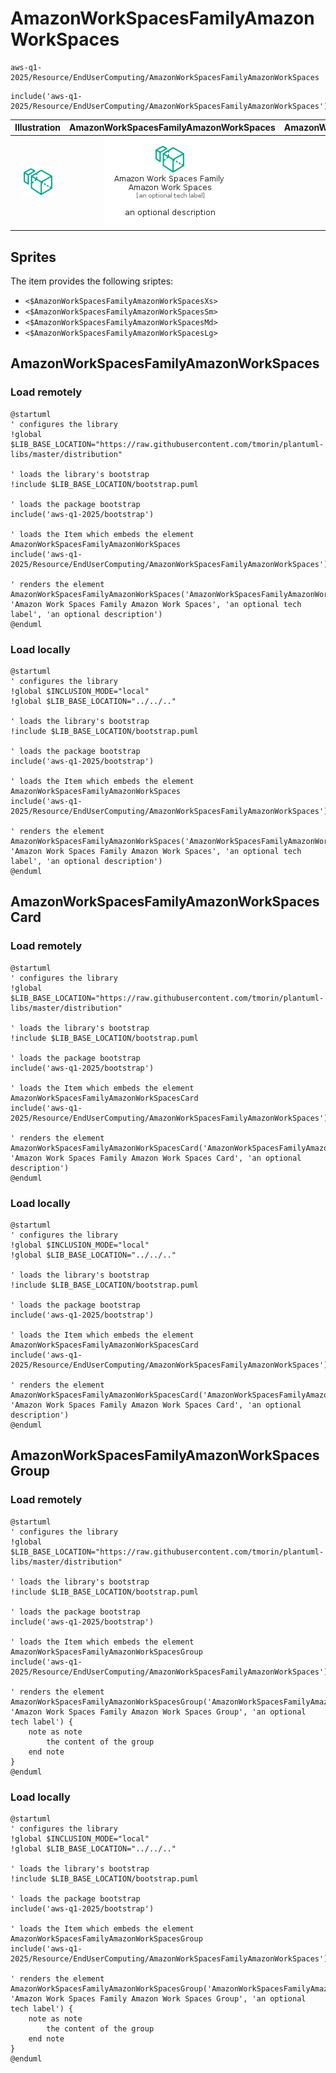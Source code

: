 # AmazonWorkSpacesFamilyAmazonWorkSpaces


```text
aws-q1-2025/Resource/EndUserComputing/AmazonWorkSpacesFamilyAmazonWorkSpaces
```

```text
include('aws-q1-2025/Resource/EndUserComputing/AmazonWorkSpacesFamilyAmazonWorkSpaces')
```



| Illustration | AmazonWorkSpacesFamilyAmazonWorkSpaces | AmazonWorkSpacesFamilyAmazonWorkSpacesCard | AmazonWorkSpacesFamilyAmazonWorkSpacesGroup |
| :---: | :---: | :---: | :---: |
| ![illustration for Illustration](../../../aws-q1-2025/Resource/EndUserComputing/AmazonWorkSpacesFamilyAmazonWorkSpaces.png) | ![illustration for AmazonWorkSpacesFamilyAmazonWorkSpaces](../../../aws-q1-2025/Resource/EndUserComputing/AmazonWorkSpacesFamilyAmazonWorkSpaces.Local.png) | ![illustration for AmazonWorkSpacesFamilyAmazonWorkSpacesCard](../../../aws-q1-2025/Resource/EndUserComputing/AmazonWorkSpacesFamilyAmazonWorkSpacesCard.Local.png) | ![illustration for AmazonWorkSpacesFamilyAmazonWorkSpacesGroup](../../../aws-q1-2025/Resource/EndUserComputing/AmazonWorkSpacesFamilyAmazonWorkSpacesGroup.Local.png) |



## Sprites
The item provides the following sriptes:

- `<$AmazonWorkSpacesFamilyAmazonWorkSpacesXs>`
- `<$AmazonWorkSpacesFamilyAmazonWorkSpacesSm>`
- `<$AmazonWorkSpacesFamilyAmazonWorkSpacesMd>`
- `<$AmazonWorkSpacesFamilyAmazonWorkSpacesLg>`





## AmazonWorkSpacesFamilyAmazonWorkSpaces

### Load remotely
```plantuml
@startuml
' configures the library
!global $LIB_BASE_LOCATION="https://raw.githubusercontent.com/tmorin/plantuml-libs/master/distribution"

' loads the library's bootstrap
!include $LIB_BASE_LOCATION/bootstrap.puml

' loads the package bootstrap
include('aws-q1-2025/bootstrap')

' loads the Item which embeds the element AmazonWorkSpacesFamilyAmazonWorkSpaces
include('aws-q1-2025/Resource/EndUserComputing/AmazonWorkSpacesFamilyAmazonWorkSpaces')

' renders the element
AmazonWorkSpacesFamilyAmazonWorkSpaces('AmazonWorkSpacesFamilyAmazonWorkSpaces', 'Amazon Work Spaces Family Amazon Work Spaces', 'an optional tech label', 'an optional description')
@enduml
```

### Load locally
```plantuml
@startuml
' configures the library
!global $INCLUSION_MODE="local"
!global $LIB_BASE_LOCATION="../../.."

' loads the library's bootstrap
!include $LIB_BASE_LOCATION/bootstrap.puml

' loads the package bootstrap
include('aws-q1-2025/bootstrap')

' loads the Item which embeds the element AmazonWorkSpacesFamilyAmazonWorkSpaces
include('aws-q1-2025/Resource/EndUserComputing/AmazonWorkSpacesFamilyAmazonWorkSpaces')

' renders the element
AmazonWorkSpacesFamilyAmazonWorkSpaces('AmazonWorkSpacesFamilyAmazonWorkSpaces', 'Amazon Work Spaces Family Amazon Work Spaces', 'an optional tech label', 'an optional description')
@enduml
```

## AmazonWorkSpacesFamilyAmazonWorkSpacesCard

### Load remotely
```plantuml
@startuml
' configures the library
!global $LIB_BASE_LOCATION="https://raw.githubusercontent.com/tmorin/plantuml-libs/master/distribution"

' loads the library's bootstrap
!include $LIB_BASE_LOCATION/bootstrap.puml

' loads the package bootstrap
include('aws-q1-2025/bootstrap')

' loads the Item which embeds the element AmazonWorkSpacesFamilyAmazonWorkSpacesCard
include('aws-q1-2025/Resource/EndUserComputing/AmazonWorkSpacesFamilyAmazonWorkSpaces')

' renders the element
AmazonWorkSpacesFamilyAmazonWorkSpacesCard('AmazonWorkSpacesFamilyAmazonWorkSpacesCard', 'Amazon Work Spaces Family Amazon Work Spaces Card', 'an optional description')
@enduml
```

### Load locally
```plantuml
@startuml
' configures the library
!global $INCLUSION_MODE="local"
!global $LIB_BASE_LOCATION="../../.."

' loads the library's bootstrap
!include $LIB_BASE_LOCATION/bootstrap.puml

' loads the package bootstrap
include('aws-q1-2025/bootstrap')

' loads the Item which embeds the element AmazonWorkSpacesFamilyAmazonWorkSpacesCard
include('aws-q1-2025/Resource/EndUserComputing/AmazonWorkSpacesFamilyAmazonWorkSpaces')

' renders the element
AmazonWorkSpacesFamilyAmazonWorkSpacesCard('AmazonWorkSpacesFamilyAmazonWorkSpacesCard', 'Amazon Work Spaces Family Amazon Work Spaces Card', 'an optional description')
@enduml
```

## AmazonWorkSpacesFamilyAmazonWorkSpacesGroup

### Load remotely
```plantuml
@startuml
' configures the library
!global $LIB_BASE_LOCATION="https://raw.githubusercontent.com/tmorin/plantuml-libs/master/distribution"

' loads the library's bootstrap
!include $LIB_BASE_LOCATION/bootstrap.puml

' loads the package bootstrap
include('aws-q1-2025/bootstrap')

' loads the Item which embeds the element AmazonWorkSpacesFamilyAmazonWorkSpacesGroup
include('aws-q1-2025/Resource/EndUserComputing/AmazonWorkSpacesFamilyAmazonWorkSpaces')

' renders the element
AmazonWorkSpacesFamilyAmazonWorkSpacesGroup('AmazonWorkSpacesFamilyAmazonWorkSpacesGroup', 'Amazon Work Spaces Family Amazon Work Spaces Group', 'an optional tech label') {
    note as note
        the content of the group
    end note
}
@enduml
```

### Load locally
```plantuml
@startuml
' configures the library
!global $INCLUSION_MODE="local"
!global $LIB_BASE_LOCATION="../../.."

' loads the library's bootstrap
!include $LIB_BASE_LOCATION/bootstrap.puml

' loads the package bootstrap
include('aws-q1-2025/bootstrap')

' loads the Item which embeds the element AmazonWorkSpacesFamilyAmazonWorkSpacesGroup
include('aws-q1-2025/Resource/EndUserComputing/AmazonWorkSpacesFamilyAmazonWorkSpaces')

' renders the element
AmazonWorkSpacesFamilyAmazonWorkSpacesGroup('AmazonWorkSpacesFamilyAmazonWorkSpacesGroup', 'Amazon Work Spaces Family Amazon Work Spaces Group', 'an optional tech label') {
    note as note
        the content of the group
    end note
}
@enduml
```

